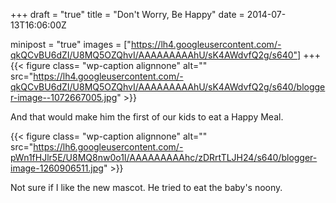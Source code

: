 +++
draft = "true"
title = "Don't Worry, Be Happy"
date = 2014-07-13T16:06:00Z

minipost = "true"
images = ["https://lh4.googleusercontent.com/-qkQCvBU6dZI/U8MQ5OZQhvI/AAAAAAAAAhU/sK4AWdvfQ2g/s640"]
+++
{{< figure class= "wp-caption alignnone" alt="" src="https://lh4.googleusercontent.com/-qkQCvBU6dZI/U8MQ5OZQhvI/AAAAAAAAAhU/sK4AWdvfQ2g/s640/blogger-image--1072667005.jpg" >}}

And that would make him the first of our kids to eat a Happy Meal.

{{< figure class= "wp-caption alignnone" alt="" src="https://lh6.googleusercontent.com/-pWn1fHJlr5E/U8MQ8nw0o1I/AAAAAAAAAhc/zDRrtTLJH24/s640/blogger-image-1260906511.jpg" >}}

Not sure if I like the new mascot. He tried to eat the baby's noony.
